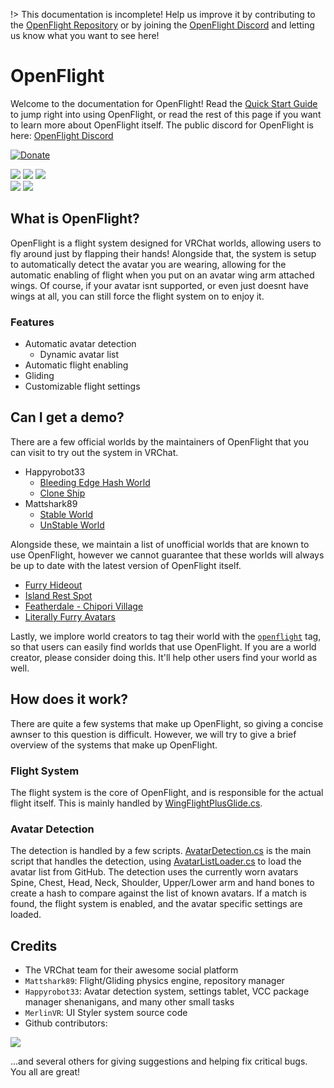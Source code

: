 !> This documentation is incomplete! Help us improve it by contributing to the [OpenFlight Repository](https://github.com/Mattshark89/OpenFlight-VRC/tree/main/docs) or by joining the [OpenFlight Discord](https://discord.gg/XrJsUfwqkf) and letting us know what you want to see here!
# OpenFlight
Welcome to the documentation for OpenFlight! Read the [Quick Start Guide](QUICKSTART.md) to jump right into using OpenFlight, or read the rest of this page if you want to learn more about OpenFlight itself. The public discord for OpenFlight is here: [OpenFlight Discord](https://discord.gg/XrJsUfwqkf)

[![Donate](https://liberapay.com/assets/widgets/donate.svg)](https://liberapay.com/OpenFlight/donate)

![](https://byob.yarr.is/Mattshark89/OpenFlight-VRC/unique_avatar_count)
![](https://byob.yarr.is/Mattshark89/OpenFlight-VRC/total_avatar_count)
![](https://byob.yarr.is/Mattshark89/OpenFlight-VRC/unique_hash_count)  
![](https://byob.yarr.is/Mattshark89/OpenFlight-VRC/todo_count)
![](https://byob.yarr.is/Mattshark89/OpenFlight-VRC/current_release_downloads)

## What is OpenFlight?
OpenFlight is a flight system designed for VRChat worlds, allowing users to fly around just by flapping their hands! Alongside that, the system is setup to automatically detect the avatar you are wearing, allowing for the automatic enabling of flight when you put on an avatar wing arm attached wings. Of course, if your avatar isnt supported, or even just doesnt have wings at all, you can still force the flight system on to enjoy it.

### Features
- Automatic avatar detection
  - Dynamic avatar list
- Automatic flight enabling
- Gliding
- Customizable flight settings


## Can I get a demo?
There are a few official worlds by the maintainers of OpenFlight that you can visit to try out the system in VRChat.
- Happyrobot33
  - [Bleeding Edge Hash World](https://vrchat.com/home/launch?worldId=wrld_ef75dcc8-02fa-43ef-8f42-7b8159783d3d)
  - [Clone Ship](https://vrchat.com/home/world/wrld_2a9832e0-1b68-4a4b-9905-c7d54dc02a69)
- Mattshark89
  - [Stable World](https://vrchat.com/home/launch?worldId=wrld_e61cba97-a1a9-4c53-93d2-7bb77240a2e7)
  - [UnStable World](https://vrchat.com/home/world/wrld_21a31257-db78-472a-8fc7-b01edaf96e97)

Alongside these, we maintain a list of unofficial worlds that are known to use OpenFlight, however we cannot guarantee that these worlds will always be up to date with the latest version of OpenFlight itself.
- [Furry Hideout](https://vrchat.com/home/world/wrld_4b341546-65ff-4607-9d38-5b7f8f405132)
- [Island Rest Spot](https://vrchat.com/home/world/wrld_c8ed9f99-451d-40d2-aa7e-db3751eb1ac7)
- [Featherdale - Chipori Village](https://vrchat.com/home/world/wrld_fe48b7d3-1eb7-4e4c-9d8a-97da1d14a4e4)
- [Literally Furry Avatars](https://vrchat.com/home/world/wrld_9cfb9bf2-d667-4740-80aa-5b5e70ba48a39)

Lastly, we implore world creators to tag their world with the [`openflight`](https://vrchat.com/home/search/openflight) tag, so that users can easily find worlds that use OpenFlight. If you are a world creator, please consider doing this. It'll help other users find your world as well.

## How does it work?
There are quite a few systems that make up OpenFlight, so giving a concise awnser to this question is difficult. However, we will try to give a brief overview of the systems that make up OpenFlight.
### Flight System
The flight system is the core of OpenFlight, and is responsible for the actual flight itself. This is mainly handled by [WingFlightPlusGlide.cs](/ScriptReference/Flight/WingFlightPlusGlide.md).
### Avatar Detection
The detection is handled by a few scripts. [AvatarDetection.cs](/ScriptReference/Detection/AvatarDetection.md) is the main script that handles the detection, using [AvatarListLoader.cs](/ScriptReference/Detection/AvatarListLoader.md) to load the avatar list from GitHub. The detection uses the currently worn avatars Spine, Chest, Head, Neck, Shoulder, Upper/Lower arm and hand bones to create a hash to compare against the list of known avatars. If a match is found, the flight system is enabled, and the avatar specific settings are loaded.

## Credits
- The VRChat team for their awesome social platform
- `Mattshark89`: Flight/Gliding physics engine, repository manager
- `Happyrobot33`: Avatar detection system, settings tablet, VCC package manager shenanigans, and many other small tasks
- `MerlinVR`: UI Styler system source code
- Github contributors: <br>
<a href="https://github.com/Mattshark89/OpenFlight-VRC/graphs/contributors">
  <img src="https://contrib.rocks/image?repo=Mattshark89/OpenFlight-VRC" />
</a>

...and several others for giving suggestions and helping fix critical bugs. You all are great!
